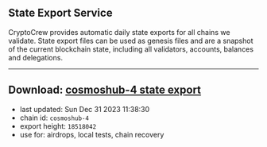 ## State Export Service
CryptoCrew provides automatic daily state exports for all chains we validate. State export files can be used as genesis files and are a snapshot of the current blockchain state, including all validators, accounts, balances and delegations.

---
**Download: [cosmoshub-4 state export](https://dl.ccvalidators.com/SERVICE/cosmoshub/cosmoshub-4_export_18518042.json)**
---

- last updated: Sun Dec 31 2023 11:38:30
- chain id: `cosmoshub-4`
- export height: `18518042`
- use for: airdrops, local tests, chain recovery
